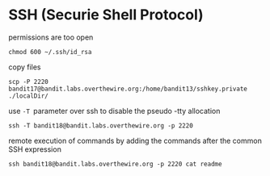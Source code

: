 # SSH (Securie Shell Protocol)


permissions are too open
```
chmod 600 ~/.ssh/id_rsa
```



copy files
```
scp -P 2220 bandit17@bandit.labs.overthewire.org:/home/bandit13/sshkey.private ./localDir/
```


use `-T `parameter over ssh to disable the pseudo -tty allocation
```
ssh -T bandit18@bandit.labs.overthewire.org -p 2220
```



remote execution of commands by adding the commands after the common SSH expression
```
ssh bandit18@bandit.labs.overthewire.org -p 2220 cat readme
```